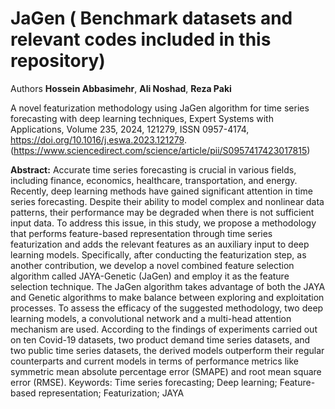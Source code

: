 # JaGen ( Benchmark datasets and relevant codes included in this repository)
Authors **Hossein Abbasimehr**, **Ali Noshad**, **Reza Paki**

A novel featurization methodology using JaGen algorithm for time series forecasting with deep learning techniques,
Expert Systems with Applications,
Volume 235,
2024,
121279,
ISSN 0957-4174,
https://doi.org/10.1016/j.eswa.2023.121279.
(https://www.sciencedirect.com/science/article/pii/S0957417423017815)

 **Abstract:** Accurate time series forecasting is crucial in various fields, including finance, economics, healthcare, transportation, and energy. Recently, deep learning methods have gained significant attention in time series forecasting. Despite their ability to model complex and nonlinear data patterns, their performance may be degraded when there is not sufficient input data. To address this issue, in this study, we propose a methodology that performs feature-based representation through time series featurization and adds the relevant features as an auxiliary input to deep learning models. Specifically, after conducting the featurization step, as another contribution, we develop a novel combined feature selection algorithm called JAYA-Genetic (JaGen) and employ it as the feature selection technique. The JaGen algorithm takes advantage of both the JAYA and Genetic algorithms to make balance between exploring and exploitation processes. To assess the efficacy of the suggested methodology, two deep learning models, a convolutional network and a multi-head attention mechanism are used. According to the findings of experiments carried out on ten Covid-19 datasets, two product demand time series datasets, and two public time series datasets, the derived models outperform their regular counterparts and current models in terms of performance metrics like symmetric mean absolute percentage error (SMAPE) and root mean square error (RMSE).
Keywords: Time series forecasting; Deep learning; Feature-based representation; Featurization; JAYA
